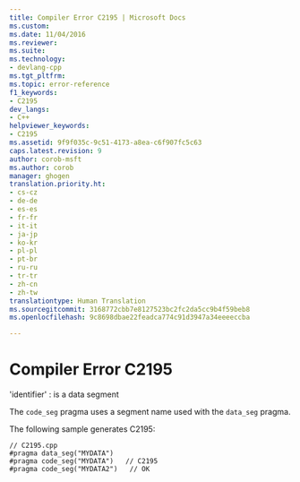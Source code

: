 ```yaml
---
title: Compiler Error C2195 | Microsoft Docs
ms.custom: 
ms.date: 11/04/2016
ms.reviewer: 
ms.suite: 
ms.technology:
- devlang-cpp
ms.tgt_pltfrm: 
ms.topic: error-reference
f1_keywords:
- C2195
dev_langs:
- C++
helpviewer_keywords:
- C2195
ms.assetid: 9f9f035c-9c51-4173-a8ea-c6f907fc5c63
caps.latest.revision: 9
author: corob-msft
ms.author: corob
manager: ghogen
translation.priority.ht:
- cs-cz
- de-de
- es-es
- fr-fr
- it-it
- ja-jp
- ko-kr
- pl-pl
- pt-br
- ru-ru
- tr-tr
- zh-cn
- zh-tw
translationtype: Human Translation
ms.sourcegitcommit: 3168772cbb7e8127523bc2fc2da5cc9b4f59beb8
ms.openlocfilehash: 9c8698dbae22feadca774c91d3947a34eeeeccba

---
```

# Compiler Error C2195
'identifier' : is a data segment  
  
 The `code_seg` pragma uses a segment name used with the `data_seg` pragma.  
  
 The following sample generates C2195:  
  
```  
// C2195.cpp  
#pragma data_seg("MYDATA")  
#pragma code_seg("MYDATA")   // C2195  
#pragma code_seg("MYDATA2")   // OK  
```


<!--HONumber=Jan17_HO1-->


